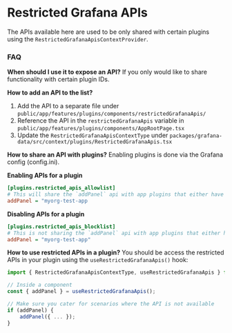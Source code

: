 # Restricted Grafana APIs

The APIs available here are used to be only shared with certain plugins using the `RestrictedGrafanaApisContextProvider`.

### FAQ

**When should I use it to expose an API?**
If you only would like to share functionality with certain plugin IDs.

**How to add an API to the list?**

1. Add the API to a separate file under `public/app/features/plugins/components/restrictedGrafanaApis/`
2. Reference the API in the `restrictedGrafanaApis` variable in `public/app/features/plugins/components/AppRootPage.tsx`
3. Update the `RestrictedGrafanaApisContextType` under `packages/grafana-data/src/context/plugins/RestrictedGrafanaApis.tsx`

**How to share an API with plugins?**
Enabling plugins is done via the Grafana config (config.ini).

**Enabling APIs for a plugin**

```ini
[plugins.restricted_apis_allowlist]
# This will share the `addPanel` api with app plugins that either have an id of "myorg-test-app"
addPanel = "myorg-test-app
```

**Disabling APIs for a plugin**

```ini
[plugins.restricted_apis_blocklist]
# This is not sharing the `addPanel` api with app plugins that either have an id of "myorg-test-app"
addPanel = "myorg-test-app"
```

**How to use restricted APIs in a plugin?**
You should be access the restricted APIs in your plugin using the `useRestrictedGrafanaApis()` hook:

```ts
import { RestrictedGrafanaApisContextType, useRestrictedGrafanaApis } from "@grafana/data";

// Inside a component
const { addPanel } = useRestrictedGrafanaApis();

// Make sure you cater for scenarios where the API is not available
if (addPanel) {
    addPanel({ ... });
}
```
